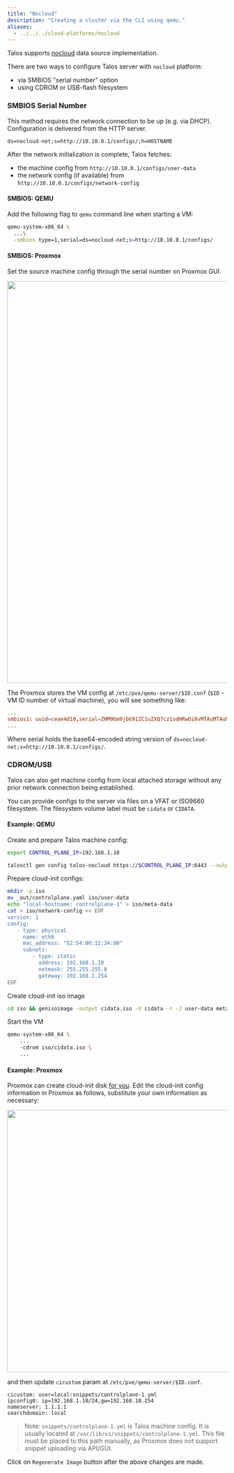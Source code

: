 ```yaml
---
title: "Nocloud"
description: "Creating a cluster via the CLI using qemu."
aliases:
  - ../../../cloud-platforms/nocloud
---
```


Talos supports [nocloud](https://cloudinit.readthedocs.io/en/latest/reference/datasources/nocloud.html) data source implementation.

There are two ways to configure Talos server with `nocloud` platform:

* via SMBIOS "serial number" option
* using CDROM or USB-flash filesystem

### SMBIOS Serial Number

This method requires the network connection to be up (e.g. via DHCP).
Configuration is delivered from the HTTP server.

```text
ds=nocloud-net;s=http://10.10.0.1/configs/;h=HOSTNAME
```

After the network initialization is complete, Talos fetches:

* the machine config from `http://10.10.0.1/configs/user-data`
* the network config (if available) from `http://10.10.0.1/configs/network-config`

#### SMBIOS: QEMU

Add the following flag to `qemu` command line when starting a VM:

```bash
qemu-system-x86_64 \
  ...\
  -smbios type=1,serial=ds=nocloud-net;s=http://10.10.0.1/configs/
```

#### SMBIOS: Proxmox

Set the source machine config through the serial number on Proxmox GUI.

<img src="/images/no-cloud/proxmox-smbios.png" width="920px">

The Proxmox stores the VM config at `/etc/pve/qemu-server/$ID.conf` (```$ID``` - VM ID number of virtual machine), you will see something like:

```conf
...
smbios1: uuid=ceae4d10,serial=ZHM9bm9jbG91ZC1uZXQ7cz1odHRwOi8vMTAuMTAuMC4xL2NvbmZpZ3Mv,base64=1
...
```

Where serial holds the base64-encoded string version of `ds=nocloud-net;s=http://10.10.0.1/configs/`.

### CDROM/USB

Talos can also get machine config from local attached storage without any prior network connection being established.

You can provide configs to the server via files on a VFAT or ISO9660 filesystem.
The filesystem volume label must be ```cidata``` or ```CIDATA```.

#### Example: QEMU

Create and prepare Talos machine config:

```bash
export CONTROL_PLANE_IP=192.168.1.10

talosctl gen config talos-nocloud https://$CONTROL_PLANE_IP:6443 --output-dir _out
```

Prepare cloud-init configs:

```bash
mkdir -p iso
mv _out/controlplane.yaml iso/user-data
echo "local-hostname: controlplane-1" > iso/meta-data
cat > iso/network-config << EOF
version: 1
config:
   - type: physical
     name: eth0
     mac_address: "52:54:00:12:34:00"
     subnets:
        - type: static
          address: 192.168.1.10
          netmask: 255.255.255.0
          gateway: 192.168.1.254
EOF
```

Create cloud-init iso image

```bash
cd iso && genisoimage -output cidata.iso -V cidata -r -J user-data meta-data network-config
```

Start the VM

```bash
qemu-system-x86_64 \
    ...
    -cdrom iso/cidata.iso \
    ...
```

#### Example: Proxmox

Proxmox can create cloud-init disk [for you](https://pve.proxmox.com/wiki/Cloud-Init_Support).
Edit the cloud-init config information in Proxmox as follows, substitute your own information as necessary:

<img src="/images/no-cloud/proxmox-cloudinit.png" width="600px">

and then update ```cicustom``` param at `/etc/pve/qemu-server/$ID.conf`.

```config
cicustom: user=local:snippets/controlplane-1.yml
ipconfig0: ip=192.168.1.10/24,gw=192.168.10.254
nameserver: 1.1.1.1
searchdomain: local
```

> Note: `snippets/controlplane-1.yml` is Talos machine config.
It is usually located at `/var/lib/vz/snippets/controlplane-1.yml`.
This file must be placed to this path manually, as Proxmox does not support snippet uploading via API/GUI.

Click on `Regenerate Image` button after the above changes are made.
